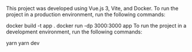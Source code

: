 This project was developed using Vue.js 3, Vite, and Docker. To run the project in a production environment, run the
following commands:

docker build -t app .
docker run -dp 3000:3000 app
To run the project in a development environment, run the following commands:

yarn
yarn dev